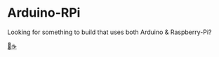 # Arduino-RPi
Looking for something to build that uses both Arduino & Raspberry-Pi?

<a class="bmc-button" target="_blank" href="https://www.buymeacoffee.com/0VwL8fH6p">🍺☕</a>

